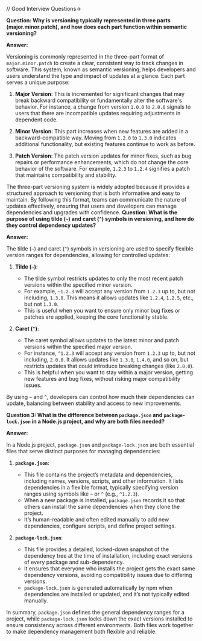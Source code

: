 // Good Interview Questions->

**Question: Why is versioning typically represented in three parts (major.minor.patch), and how does each part function within semantic versioning?**

**Answer:**

Versioning is commonly represented in the three-part format of `major.minor.patch` to create a clear, consistent way to track changes in software. This system, known as semantic versioning, helps developers and users understand the type and impact of updates at a glance. Each part serves a unique purpose:

1. **Major Version**: This is incremented for significant changes that may break backward compatibility or fundamentally alter the software's behavior. For instance, a change from version `1.0.0` to `2.0.0` signals to users that there are incompatible updates requiring adjustments in dependent code.

2. **Minor Version**: This part increases when new features are added in a backward-compatible way. Moving from `1.2.0` to `1.3.0` indicates additional functionality, but existing features continue to work as before.

3. **Patch Version**: The patch version updates for minor fixes, such as bug repairs or performance enhancements, which do not change the core behavior of the software. For example, `1.2.3` to `1.2.4` signifies a patch that maintains compatibility and stability.

The three-part versioning system is widely adopted because it provides a structured approach to versioning that is both informative and easy to maintain. By following this format, teams can communicate the nature of updates effectively, ensuring that users and developers can manage dependencies and upgrades with confidence.
**Question: What is the purpose of using tilde (`~`) and caret (`^`) symbols in versioning, and how do they control dependency updates?**

**Answer:**

The tilde (`~`) and caret (`^`) symbols in versioning are used to specify flexible version ranges for dependencies, allowing for controlled updates:

1. **Tilde (`~`)**:
   - The tilde symbol restricts updates to only the most recent patch versions within the specified minor version.
   - For example, `~1.2.3` will accept any version from `1.2.3` up to, but not including, `1.3.0`. This means it allows updates like `1.2.4`, `1.2.5`, etc., but not `1.3.0`.
   - This is useful when you want to ensure only minor bug fixes or patches are applied, keeping the core functionality stable.

2. **Caret (`^`)**:
   - The caret symbol allows updates to the latest minor and patch versions within the specified major version.
   - For instance, `^1.2.3` will accept any version from `1.2.3` up to, but not including, `2.0.0`. It allows updates like `1.3.0`, `1.4.0`, and so on, but restricts updates that could introduce breaking changes (like `2.0.0`).
   - This is helpful when you want to stay within a major version, getting new features and bug fixes, without risking major compatibility issues.

By using `~` and `^`, developers can control how much their dependencies can update, balancing between stability and access to new improvements.


**Question 3: What is the difference between `package.json` and `package-lock.json` in a Node.js project, and why are both files needed?**

**Answer:**

In a Node.js project, `package.json` and `package-lock.json` are both essential files that serve distinct purposes for managing dependencies:

1. **`package.json`**:
   - This file contains the project’s metadata and dependencies, including names, versions, scripts, and other information. It lists dependencies in a flexible format, typically specifying version ranges using symbols like `~` or `^` (e.g., `^1.2.3`).
   - When a new package is installed, `package.json` records it so that others can install the same dependencies when they clone the project.
   - It’s human-readable and often edited manually to add new dependencies, configure scripts, and define project settings.

2. **`package-lock.json`**:
   - This file provides a detailed, locked-down snapshot of the dependency tree at the time of installation, including exact versions of every package and sub-dependency.
   - It ensures that everyone who installs the project gets the exact same dependency versions, avoiding compatibility issues due to differing versions.
   - `package-lock.json` is generated automatically by npm when dependencies are installed or updated, and it’s not typically edited manually.

In summary, `package.json` defines the general dependency ranges for a project, while `package-lock.json` locks down the exact versions installed to ensure consistency across different environments. Both files work together to make dependency management both flexible and reliable.